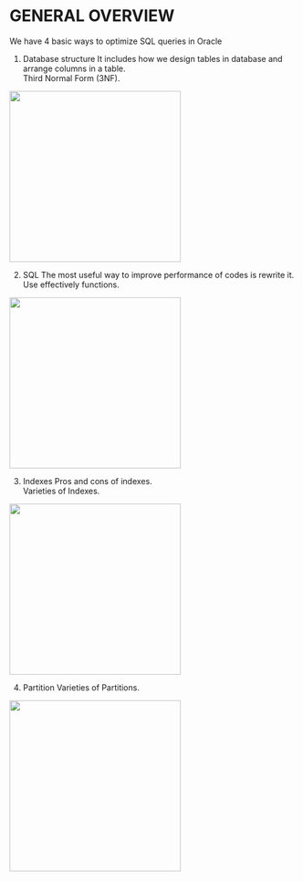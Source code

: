 # GENERAL OVERVIEW
We have 4 basic ways to optimize SQL queries in Oracle
  1. Database structure
  It includes how we design tables in database and arrange columns in a table.<br />
  Third Normal Form (3NF).<br />
  <img src="https://i.imgur.com/4sUYVxO.png" width="300">
  
  
  2. SQL
  The most useful way to improve performance of codes is rewrite it.<br />
  Use effectively functions.<br />
  <img src="https://i.imgur.com/sKjm9pl.png" width="300">
  
  
  3. Indexes
  Pros and cons of indexes.<br />
  Varieties of Indexes.<br />
  <img src="https://i.imgur.com/m4TbsGN.png" width="300">

  
  4. Partition
  Varieties of Partitions.<br />
  <img src="https://i.imgur.com/DBNRC0T.png" width="300">

